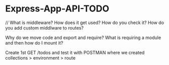 # Express-App-API-TODO

//
What is middleware? How does it get used? How do you check it?
How do you add custom middlware to routes?

Why do we move code and export and require?
What is requiring a module and then how do I mount it?

Create 1st GET /todos and test it with POSTMAN where we created collections > environment > route
